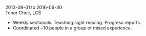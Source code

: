 2013-08-01 to 2016-06-30  
Tenor Choir, LCS

- Weekly sectionals. Teaching sight reading. Progress reports.
- Coordinated ~10 people in a group of mixed experience.
